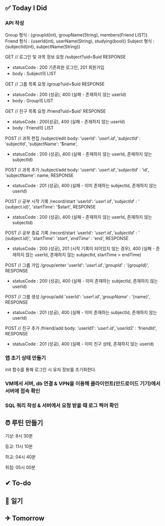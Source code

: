 ## ✅ Today I Did

### API 작성

Group 형식 : {groupId(int), groupName(String), members(Friend LIST)}
Friend 형식 : {userId(int), userName(String), studying(bool)}
Subject 형식 : {subjectId(int), subjectName(String)}

GET // 로그인 및 과목 정보 요청
/subject?uid=$uid
RESPONSE
- statusCode : 200 기존회원 로그인, 201 회원가입
- body : Subject의 LIST

GET // 그룹 목록 요청
/group?uid=$uid
RESPONSE
- statusCode : 200 (성공), 400 (실패 - 존재하지 않는 userId)
- body : Group의 LIST

GET // 친구 목록 요청
/friend?uid=$uid'
RESPONSE
- statusCode : 200(성공), 400 (실패 - 존재하지 않는 userId)
- body : Friend의 LIST

POST // 과목 편집
/subject/edit
body: 
    'userId': '${user!.id}',
    'subjectId': '$subjectId',
    'subjectName': '$name',
- statusCode : 200 (성공), 400 (실패 - 존재하지 않는 userId, 존재하지 않는 subjectId)

POST // 과목 추가
/subject/add
body: 
    'userId': '${user!.id}',
    'subjectId': '$id',
    'subjectName': name,
RESPONSE
- statusCode : 201 (성공), 400 (실패 - 이미 존재하는 subjectId, 존재하지 않는 userId)

POST // 공부 시작 기록
/record/start
    'userId': '${user!.id}',
    'subjectId': '${subject.id}',
    'startTime': '$start',
RESPONSE
- statusCode : 200 (성공), 400 (실패 - 존재하지 않는 userId, 존재하지 않는 subjectId)


POST // 공부 종료 기록
/record/start
    'userId': '${user!.id}',
    'subjectId': '${subject.id}',
    'startTime': '$start',
    'endTime': '$end',
RESPONSE
- statusCode : 200 (성공), 201 (시작 기록이 되어있지 않는 경우), 400 (실패 - 존재하지 않는 userId, 존재하지 않는 subjectId, startTime > endTime)

POST // 그룹 가입
/group/enter
    'userId': '${user!.id}',
    'groupId': '${groupId}',
RESPONSE
- statusCode : 200 (성공), 400 (실패 - 이미 존재하는 subjectId, 존재하지 않는 userId)

POST // 그룹 생성
/group/add
    'userId': '${user!.id}',
    'groupName': '${name}',
RESPONSE
- statusCode : 201 (성공), 400 (실패 - 이미 존재하는 subjectId, 존재하지 않는 userId)

POST // 친구 추가
/friend/add
body: 
    'userId1': '${user!.id}',
    'userId2': '$friendId',
RESPONSE
- statusCode : 201 (성공), 400 (실패 - 이미 친구 상태, 존재하지 않는 userId)

### 앱 초기 상태 만들기

init 함수를 통해 로그인 시 유저 정보를 초기화한다. 

### VM에서 서버, db 연결 & VPN을 이용해 클라이언트(안드로이드 기기)에서 서버에 접속 확인

### SQL 쿼리 작성 & 서버에서 요청 받을 때 로그 찍어 확인

## ⏰ 루틴 만들기

기상: 8시 30분

등교: 11시 10분

하교: 04시 40분

취침: 05시 00분

## ✔ To-do

## 💭 일기

## ✈ Tomorrow
